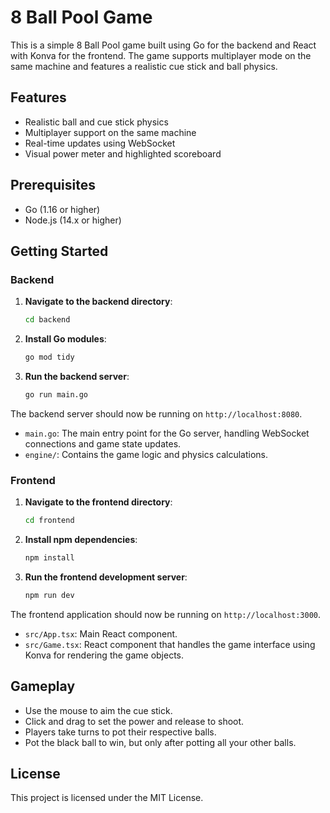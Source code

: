 # 8 Ball Pool Game

This is a simple 8 Ball Pool game built using Go for the backend and React with Konva for the frontend. The game supports multiplayer mode on the same machine and features a realistic cue stick and ball physics.

## Features

- Realistic ball and cue stick physics
- Multiplayer support on the same machine
- Real-time updates using WebSocket
- Visual power meter and highlighted scoreboard

## Prerequisites

- Go (1.16 or higher)
- Node.js (14.x or higher)

## Getting Started

### Backend

1. **Navigate to the backend directory**:
   ```sh
   cd backend
   ```
2. **Install Go modules**:
   ```sh
   go mod tidy
   ```
3. **Run the backend server**:
   ```sh
   go run main.go
   ```

The backend server should now be running on `http://localhost:8080`.

- `main.go`: The main entry point for the Go server, handling WebSocket connections and game state updates.
- `engine/`: Contains the game logic and physics calculations.

### Frontend

1. **Navigate to the frontend directory**:
   ```sh
   cd frontend
   ```
2. **Install npm dependencies**:
   ```sh
   npm install
   ```
3. **Run the frontend development server**:
   ```sh
   npm run dev
   ```

The frontend application should now be running on `http://localhost:3000`.

- `src/App.tsx`: Main React component.
- `src/Game.tsx`: React component that handles the game interface using Konva for rendering the game objects.

## Gameplay

- Use the mouse to aim the cue stick.
- Click and drag to set the power and release to shoot.
- Players take turns to pot their respective balls.
- Pot the black ball to win, but only after potting all your other balls.

## License

This project is licensed under the MIT License.
